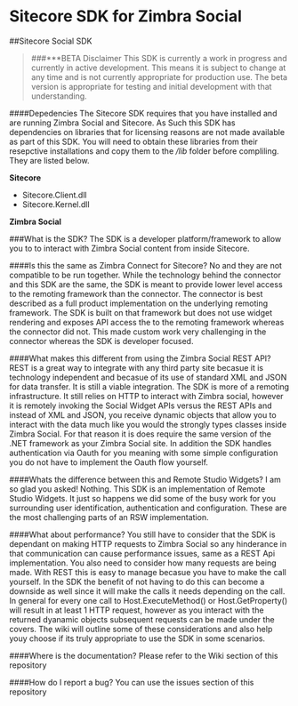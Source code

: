 # Sitecore SDK for Zimbra Social
##Sitecore Social SDK
>###***BETA Disclaimer
This SDK is currently a work in progress and currently in active development.  This means it is subject to change at any time and is not currently appropriate for production use.  The beta version is appropriate for testing and initial development with that understanding.

####Depedencies
The Sitecore SDK requires that you have installed and are running Zimbra Social and Sitecore.  As Such this SDK has dependencies on libraries that for licensing reasons are not made available as part of this SDK.  You will need to obtain these libraries from their resepctive installations and copy them to the */lib* folder before compliling.  They are listed below.

**Sitecore**
- Sitecore.Client.dll
- Sitecore.Kernel.dll

**Zimbra Social**



###What is the SDK?
The SDK is a developer platform/framework to allow you to to interact with Zimbra Social content from inside Sitecore.

####Is this the same as Zimbra Connect for Sitecore?
No and they are not compatible to be run together.  While the technology behind the connector and this SDK are the same, the SDK is meant to provide lower level access to the remoting framework than the connector.  The connector is best described as a full product implementation on the underlying remoting framework.  The SDK is built on that framework but does not use widget rendering and exposes API access the to the remoting framework whereas the connector did not.  This made custom work very challenging in the connector whereas the SDK is developer focused.

####What makes this different from using the Zimbra Social REST API?
REST is a great way to integrate with any third party site becasue it is technology independent and becasue of its use of standard XML and JSON for data transfer.  It is still a viable integration.  The SDK is more of a remoting infrastructure.  It still relies on HTTP to interact with Zimbra social, however it is remotely invoking the Social Widget APIs versus the REST APIs and instead of XML and JSON, you receive dynamic objects that allow you to interact with the data much like you would the strongly types classes inside Zimbra Social.  For that reason it is does require the same version of the .NET framework as your Zimbra Social site.   In addition the SDK handles authentication via Oauth for you meaning with some simple configuration you do not have to implement the Oauth flow yourself.

####Whats the difference between this and Remote Studio Widgets?
I am so glad you asked! Nothing.  This SDK is an implementation of Remote Studio Widgets.  It just so happens we did some of the busy work for you surrounding user identification, authentication and configuration.  These are the most challenging parts of an RSW implementation.

####What about performance?
You still have to consider that the SDK is dependant on making HTTP requests to Zimbra Social so any hinderance in that communication can cause performance issues, same as a REST Api implementation.  You also need to consider how many requests are being made.  With REST this is easy to manage becasue you have to make the call yourself.  In the SDK the benefit of not having to do this can become a downside as well since it will make the calls it needs depending on the call.  In general for every one call to Host.ExecuteMethod() or Host.GetProperty() will result in at least 1 HTTP request, however as you interact with the returned dyanamic objects subsequent requests can be made under the covers.  The wiki will outline some of these considerations and also help youy choose if its truly appropriate to use the SDK in some scenarios.

####Where is the documentation?
Please refer to the Wiki section of this repository

####How do I report a bug?
You can use the issues section of this repository

